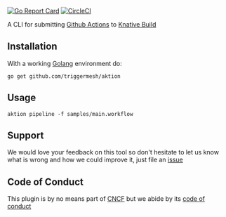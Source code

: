 [![Go Report Card](https://goreportcard.com/badge/github.com/triggermesh/aktion)](https://goreportcard.com/report/github.com/triggermesh/aktion) [![CircleCI](https://circleci.com/gh/triggermesh/aktion/tree/master.svg?style=shield)](https://circleci.com/gh/triggermesh/aktion/tree/master)

A CLI for submitting [Github Actions](https://developer.github.com/actions/creating-workflows/workflow-configuration-options/#workflow-blocks) to [Knative Build](https://github.com/knative/build)

## Installation

With a working [Golang](https://golang.org/doc/install) environment do:

```
go get github.com/triggermesh/aktion
```

## Usage

```
aktion pipeline -f samples/main.workflow
```

## Support

We would love your feedback on this tool so don't hesitate to let us know what is wrong and how we could improve it, just file an [issue](https://github.com/triggermesh/aktion/issues/new)

## Code of Conduct

This plugin is by no means part of [CNCF](https://www.cncf.io/) but we abide by its [code of conduct](https://github.com/cncf/foundation/blob/master/code-of-conduct.md)
